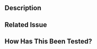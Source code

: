 <!--- Provide a general summary of your changes in the Title above by following Developers Guidelines -->

## Description
<!--- Describe your changes in detail -->

## Related Issue
<!--- If this pull requests links to an issue, please link to it here: -->

## How Has This Been Tested?
<!--- Please describe in detail how you tested your changes. -->
<!--- Include details of your testing environment, and the tests you ran to -->
<!--- see how your change affects other areas of the code, etc. -->
